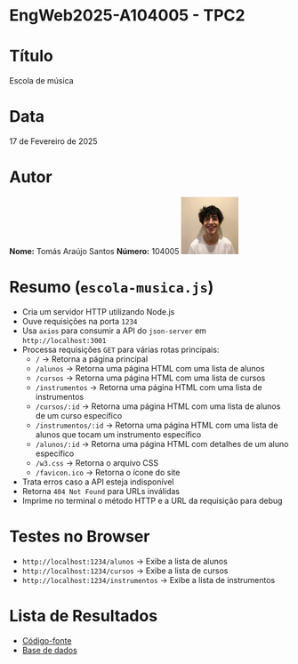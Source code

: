 # EngWeb2025-A104005 - TPC2

# Título
Escola de música

# Data
17 de Fevereiro de 2025

# Autor  
**Nome:** Tomás Araújo Santos 
**Número:** 104005
![Foto do Autor](../extra/foto.jpeg)

# Resumo (`escola-musica.js`)

- Cria um servidor HTTP utilizando Node.js
- Ouve requisições na porta `1234`
- Usa `axios` para consumir a API do `json-server` em `http://localhost:3001`
- Processa requisições `GET` para várias rotas principais:
  - `/` → Retorna a página principal
  - `/alunos` → Retorna uma página HTML com uma lista de alunos
  - `/cursos` → Retorna uma página HTML com uma lista de cursos
  - `/instrumentos` → Retorna uma página HTML com uma lista de instrumentos
  - `/cursos/:id` → Retorna uma página HTML com uma lista de alunos de um curso específico
  - `/instrumentos/:id` → Retorna uma página HTML com uma lista de alunos que tocam um instrumento específico
  - `/alunos/:id` → Retorna uma página HTML com detalhes de um aluno específico
  - `/w3.css` → Retorna o arquivo CSS
  - `/favicon.ico` → Retorna o ícone do site
- Trata erros caso a API esteja indisponível
- Retorna `404 Not Found` para URLs inválidas
- Imprime no terminal o método HTTP e a URL da requisição para debug

# Testes no Browser
- `http://localhost:1234/alunos` → Exibe a lista de alunos
- `http://localhost:1234/cursos` → Exibe a lista de cursos
- `http://localhost:1234/instrumentos` → Exibe a lista de instrumentos

# Lista de Resultados
- [Código-fonte](escola-musica.js)
- [Base de dados](db.json)